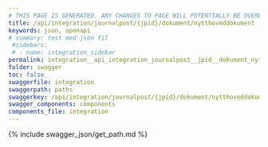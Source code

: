 ```yaml
---
# THIS PAGE IS GENERATED. ANY CHANGES TO PAGE WILL POTENTIALLY BE OVERWRITTEN.
title: /api/integration/journalpost/{jpid}/dokument/nytthoveddokument
keywords: json, openapi
# summary: test med json fil
 #sidebars: 
 # - name: integration_sidebar
permalink: integration__api_integration_journalpost__jpid__dokument_nytthoveddokument.html
folder: swagger
toc: false
swaggerfile: integration
swaggerpath: paths
swaggerkey: /api/integration/journalpost/{jpid}/dokument/nytthoveddokument
swagger_components: components
components_file: integration
---
```

{% include swagger_json/get_path.md %}
